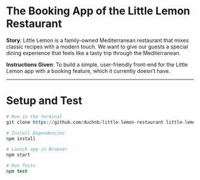 

# The Booking App of the Little Lemon Restaurant

**Story**: Little Lemon is a family-owned Mediterranean restaurant that mixes classic recipes with a modern touch. We want to give our guests a special dining experience that feels like a tasty trip through the Mediterranean.

**Instructions Given**: To build a simple, user-friendly front-end for the Little Lemon app with a booking feature, which it currently doesn’t have.

---

# Setup and Test

```s
# Run in the Terminal
git clone https://github.com/duchnb/little-lemon-restaurant little-lemon-restaurant

# Install Dependencies
npm install

# Launch app in Browser
npm start

# Run Tests
npm test
```

